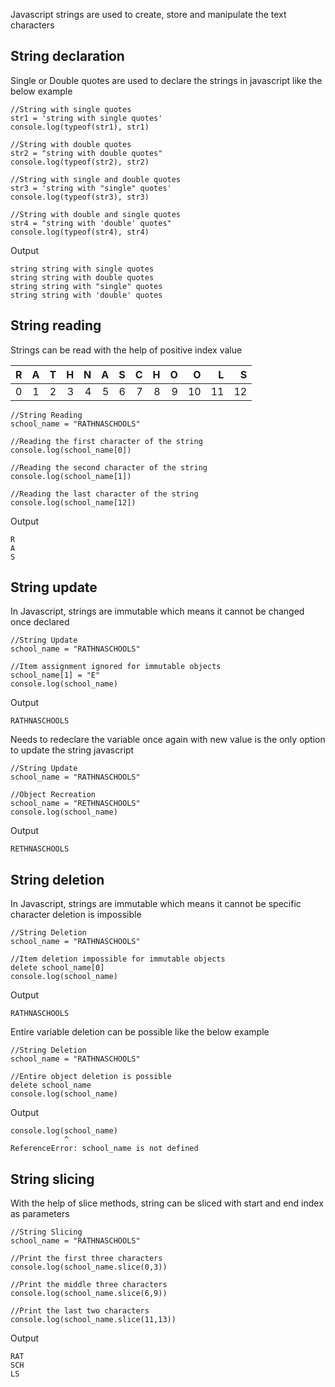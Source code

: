 Javascript strings are used to create, store and manipulate the text characters

## **String declaration**
Single or Double quotes are used to declare the strings in javascript like the below example

    //String with single quotes
    str1 = 'string with single quotes'
    console.log(typeof(str1), str1)

    //String with double quotes
    str2 = "string with double quotes"
    console.log(typeof(str2), str2)

    //String with single and double quotes
    str3 = 'string with "single" quotes'
    console.log(typeof(str3), str3)

    //String with double and single quotes
    str4 = "string with 'double' quotes"
    console.log(typeof(str4), str4)

 Output

    string string with single quotes
    string string with double quotes
    string string with "single" quotes
    string string with 'double' quotes

## **String reading**
Strings can be read with the help of positive index value

| R  | A  | T  | H  | N  | A  | S  | C  | H  | O  | O  | L  | S  |
| :--|:--:| --:| --:| --:| --:| --:| --:| --:| --:| --:| --:| --:|
| 0  | 1  | 2  | 3  | 4  | 5  | 6  | 7  | 8  | 9  | 10  | 11  | 12  |

    //String Reading
    school_name = "RATHNASCHOOLS"

    //Reading the first character of the string
    console.log(school_name[0])

    //Reading the second character of the string
    console.log(school_name[1])

    //Reading the last character of the string
    console.log(school_name[12])

 Output

    R
    A
    S

## **String update**
In Javascript, strings are immutable which means it cannot be changed once declared

    //String Update
    school_name = "RATHNASCHOOLS"

    //Item assignment ignored for immutable objects
    school_name[1] = "E"
    console.log(school_name)

 Output

    RATHNASCHOOLS

Needs to redeclare the variable once again with new value is the only option to update the string javascript

    //String Update
    school_name = "RATHNASCHOOLS"

    //Object Recreation
    school_name = "RETHNASCHOOLS"
    console.log(school_name)

 Output

    RETHNASCHOOLS

## **String deletion**
In Javascript, strings are immutable which means it cannot be specific character deletion is impossible

    //String Deletion
    school_name = "RATHNASCHOOLS"

    //Item deletion impossible for immutable objects
    delete school_name[0]
    console.log(school_name)

 Output

    RATHNASCHOOLS

Entire variable deletion can be possible like the below example

    //String Deletion
    school_name = "RATHNASCHOOLS"

    //Entire object deletion is possible
    delete school_name
    console.log(school_name)

 Output

    console.log(school_name)
                ^
    ReferenceError: school_name is not defined

## **String slicing**
With the help of slice methods, string can be sliced with start and end index as parameters

    //String Slicing
    school_name = "RATHNASCHOOLS"

    //Print the first three characters
    console.log(school_name.slice(0,3))

    //Print the middle three characters
    console.log(school_name.slice(6,9))

    //Print the last two characters
    console.log(school_name.slice(11,13))

 Output

    RAT
    SCH
    LS